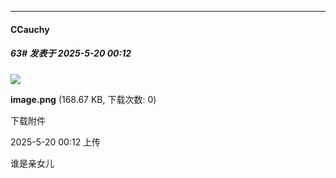 ﻿
*****

####  CCauchy  
##### 63#       发表于 2025-5-20 00:12

<img src="https://img.stage1st.com/forum/202505/20/001246czp5jh9pdgd5rjb8.png" referrerpolicy="no-referrer">

<strong>image.png</strong> (168.67 KB, 下载次数: 0)

下载附件

2025-5-20 00:12 上传

谁是亲女儿


